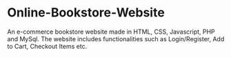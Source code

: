 # Online-Bookstore-Website
An e-commerce bookstore website made in HTML, CSS, Javascript, PHP and MySql. The website includes functionalities such as Login/Register, Add to Cart, Checkout Items etc.
